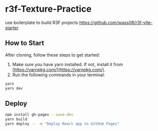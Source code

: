 ﻿# r3f-Texture-Practice
use boilerplate to build R3F projects
https://github.com/wass08/r3f-vite-starter

## How to Start
After cloning, follow these steps to get started:

1. Make sure you have yarn installed. If not, install it from [https://yarnpkg.com/](https://yarnpkg.com/).
2. Run the following commands in your terminal:

```bash
yarn
yarn dev
```

## Deploy
```bash
npm install gh-pages --save-dev
yarn build
yarn deploy -- -m "Deploy React app to GitHub Pages"
